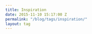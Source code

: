 ```yaml
---
title: Inspiration
date: 2015-11-10 15:17:00 Z
permalink: "/blog/tags/inspiration/"
layout: tag
---
```


